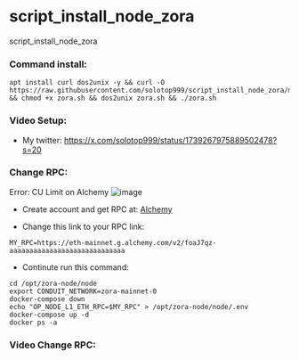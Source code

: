# script_install_node_zora
script_install_node_zora




### Command install: 


```
apt install curl dos2unix -y && curl -O https://raw.githubusercontent.com/solotop999/script_install_node_zora/main/zora.sh && chmod +x zora.sh && dos2unix zora.sh && ./zora.sh
```

### Video Setup:

- My twitter: https://x.com/solotop999/status/1739267975889502478?s=20



### Change RPC:

Error: CU Limit on Alchemy
![image](https://github.com/solotop999/script_install_node_zora/assets/24671262/307fc464-9bca-43ac-b7fe-57efce8f141b)

- Create account and get RPC at: [Alchemy](https://alchemy.com/?r=DI0NjIwMzMyNzg3N)

- Change this link to your RPC link:
  
```
MY_RPC=https://eth-mainnet.g.alchemy.com/v2/foaJ7qz-aaaaaaaaaaaaaaaaaaaaaaaaaaaaa
```

- Continute run this command:
```
cd /opt/zora-node/node
export CONDUIT_NETWORK=zora-mainnet-0
docker-compose down
echo "OP_NODE_L1_ETH_RPC=$MY_RPC" > /opt/zora-node/node/.env
docker-compose up -d
docker ps -a
```


### Video Change RPC:
